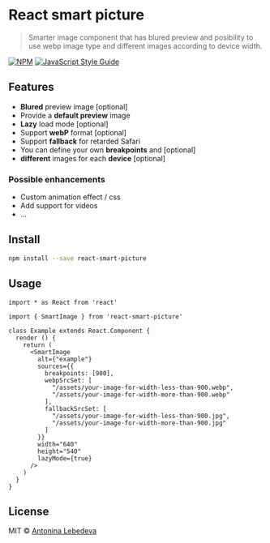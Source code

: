 # React smart picture

> Smarter image component that has blured preview and posibility to use webp image type and different images according to device width.

[![NPM](https://img.shields.io/npm/v/example_lib.svg)](https://www.npmjs.com/package/react-smart-picture) [![JavaScript Style Guide](https://img.shields.io/badge/code_style-standard-brightgreen.svg)](https://standardjs.com)

## Features

- **Blured** preview image [optional]
- Provide a **default preview** image
- **Lazy** load mode [optional]
- Support **webP** format [optional]
- Support **fallback** for retarded Safari
- You can define your own **breakpoints** and [optional]
- **different** images for each **device** [optional]


### Possible enhancements

- Custom animation effect / css
- Add support for videos
- ...


## Install

```bash
npm install --save react-smart-picture
```

## Usage

```tsx
import * as React from 'react'

import { SmartImage } from 'react-smart-picture'

class Example extends React.Component {
  render () {
    return (
      <SmartImage
        alt={"example"}
        sources={{
          breakpoints: [900],
          webpSrcSet: [
            "/assets/your-image-for-width-less-than-900.webp",
            "/assets/your-image-for-width-more-than-900.webp"
          ],
          fallbackSrcSet: [
            "/assets/your-image-for-width-less-than-900.jpg",
            "/assets/your-image-for-width-more-than-900.jpg"
          ]
        }}
        width="640"
        height="540"
        lazyMode={true}
      />
    )
  }
}
```

## License

MIT © [Antonina Lebedeva](https://github.com/lebtonya)
